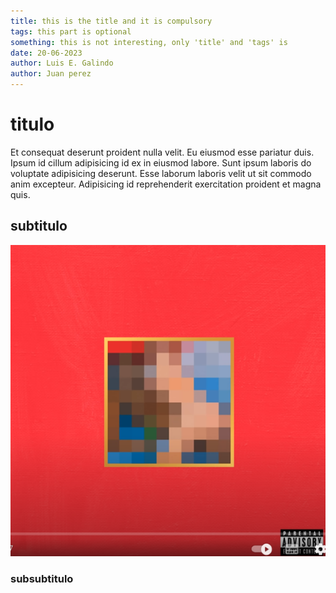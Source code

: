 ```yaml
---
title: this is the title and it is compulsory
tags: this part is optional
something: this is not interesting, only 'title' and 'tags' is
date: 20-06-2023
author: Luis E. Galindo
author: Juan perez
---
```


# titulo
Et consequat deserunt proident nulla velit. Eu eiusmod esse pariatur duis. Ipsum id cillum adipisicing id ex in eiusmod labore. Sunt ipsum laboris do voluptate adipisicing deserunt. Esse laborum laboris velit ut sit commodo anim excepteur. Adipisicing id reprehenderit exercitation proident et magna quis.

## subtitulo 
![alt](./mdtf.png)

### subsubtitulo